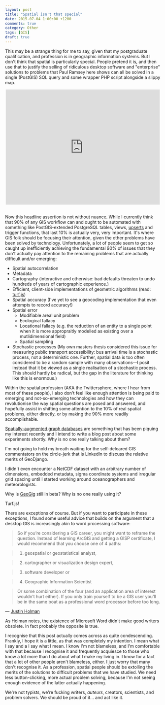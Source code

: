 ```yaml
---
layout: post
title: "Spatial isn't that special"
date: 2015-07-04 1:00:00 +1200
comments: true
category: Other
tags: [GIS]
draft: true
---
```


This may be a strange thing for me to say, given that my postgraduate qualification,
and profession is in geographic information systems. But I don't think that spatial
is particularly special. People pretend it is, and then use that to justify the selling of ridiculous desktop software and "enterprise" solutions to problems that
Paul Ramsey here shows can all be solved in a single (PostGIS) SQL query and some wrapper PHP script alongside a slippy map.

<div align="center">
<iframe width="500" height="374" src="https://www.youtube.com/embed/PwVRi37qXn8" frameborder="0" allowfullscreen></iframe>
</div>
&nbsp;

Now this headline assertion is not without nuance. While I currently think that 90% of any GIS workflow can and ought to be automated with something like PostGIS-extended PostgreSQL tables, views, [upse](https://gist.github.com/alpha-beta-soup/6f0fe6a219a014ca9d4d)[rts](https://wiki.postgresql.org/wiki/UPSERT) and trigger functions, that last 10% is actually very, very important. It's where GIS folk <span class="bold-span">should</span> be focusing their attention, given the other problems have been solved by technology. Unfortunately, a lot of people seem to get so caught up inefficiently achieving the fundamental 90% of issues that they don't actually pay attention to the remaining problems that are actually difficult and/or emerging:

* <span class="bold-span">Spatial autocorrelation</span>
* <span class="bold-span">Metadata</span>
* <span class="bold-span">Cartography</span> (interactive and otherwise: bad defaults threaten to undo hundreds of years of cartographic experience.)
* Efficient, client-side implementations of <span class="bold-span">geometric algorithms</span> (read: [turf.js](https://github.com/Turfjs/turf))
* <span class="bold-span">Spatial accuracy</span> (I've yet to see a geocoding implementation that even attempts to <span class="bold-span">record</span> accuracy!)
* <span class="bold-span">Spatial error</span>
  * Modifiable areal unit problem
  * Ecological fallacy
  * Locational fallacy (e.g. the reduction of an entity to a single point when it is more appropraitly modelled as existing over a mutlidimensional field)
  * Spatial sampling
* <span class="bold-span">Stochastic processes</span> (My own masters thesis considered this issue for measuring public transport accessibility: bus arrival time is a stochastic process, not a deterministic one. Further, spatial data is too often considered to be a random sample with many observations—I posit instead that it be viewed as a single realisation of a stochastic process. This should hardly be radical, but the gap in the literature for thinking like this is enormous.)

Within the spatial profession (AKA the Twittersphere, where I hear from most of these people), I also don't feel like enough attention is being paid to emerging and not-so-emerging technologies and how they can revolutionise the way spatial questions are posed and answered, and hopefully assist in shifting some attention to the 10% of real spatial problems, either directly, or by making the 90% more readily accomplishable.

[Spatially-augmented graph databases](https://github.com/neo4j-contrib/spatial) are something that has been piquing my interest recently and I intend to write a blog post about some experiments shortly. Why is no one really talking about them?

I'm not going to hold my breath waiting for the self-delcared GIS commentators on the circle-jerk that is LinkedIn to discuss the relative merits of GeoDjango.

I didn't even encounter a NetCDF dataset with an arbitrary number of dimensions, embedded metadata, sigma coordinate systems and irregular grid spacing until I started working around oceanographers and meteorologists.

Why is [GeoGig](http://geogig.org/) still in beta? Why is no one really using it?

Turf.js!

There are exceptions of course. But if you want to participate in these exceptions, I found some useful advice that builds on the argument that a desktop GIS is increasingly akin to word processing software:

> So if you’re considering a GIS career, you might want to reframe the question.
  Instead of learning ArcGIS and getting a GISP certificate, I would recommend
  that you choose one of 4 paths:

> 1. geospatial or geostatistical analyst,

> 2. cartographer or visualization design expert,

> 3. software developer or

> 4. Geographic Information Scientist

> Or some combination of the four (and an application area of interest wouldn’t
  hurt either).  If you only train yourself to be a GIS user you’ll be in
  the same boat as a professional word processor before too long.

— [Justin Holman](http://www.justinholman.com/2012/03/20/spatial-is-indeed-special/)

As Holman notes, the existence of Microsoft Word didn't make good writers obsolete. In fact probably the opposite is true.

I recognise that this post actually comes across as quite condescending. Frankly, I hope it is a little, as that was completely my intention. I mean what I say and a I say what I mean. I know I'm not blameless, and I'm comfortable with that because I recognise it and frequently acquiesce to those who know a lot more than I do about what I make my living in. I know for a fact that a lot of other people aren't blameless, either. I just worry that many don't recognise it. As a profession, spatial people should be extolling the merits of the solutions to difficult problems that we have studied. We need less button-clicking, more actual problem solving, because I'm not seeing enough evidence of the latter actually happening.

We're not typists, we're fucking writers, *auteurs*, creators, scientists, and problem solvers. We should be proud of it... and act like it.
